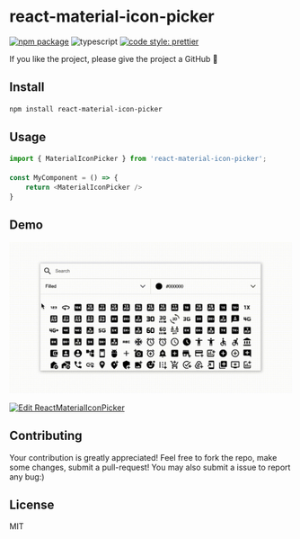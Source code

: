 # react-material-icon-picker

[![npm package][npm-img]][npm-url]
![typescript](https://badgen.net/badge/icon/typescript?icon=typescript&label)
[![code style: prettier](https://img.shields.io/badge/code_style-prettier-ff69b4.svg)](https://github.com/prettier/prettier)

If you like the project, please give the project a GitHub 🌟


## Install

```bash
npm install react-material-icon-picker
```

## Usage

```ts
import { MaterialIconPicker } from 'react-material-icon-picker';

const MyComponent = () => {
    return <MaterialIconPicker />
}
```

## Demo
![image info](./docs/pics/demo.gif)



[npm-img]:https://img.shields.io/npm/v/react-material-icon-picker
[npm-url]:https://www.npmjs.com/package/react-material-icon-picker

[![Edit ReactMaterialIconPicker](https://codesandbox.io/static/img/play-codesandbox.svg)](https://codesandbox.io/s/vigilant-glade-vj69k5?file=/src/App.jsx)


## Contributing

Your contribution is greatly appreciated! Feel free to fork the repo, make some changes, submit a pull-request! You may also submit a issue to report any bug:)

## License

MIT


[build-img]:https://github.com/ryansonshine/typescript-npm-package-template/actions/workflows/release.yml/badge.svg
[build-url]:https://github.com/ryansonshine/typescript-npm-package-template/actions/workflows/release.yml
[downloads-img]:https://img.shields.io/npm/dt/typescript-npm-package-template
[downloads-url]:https://www.npmtrends.com/typescript-npm-package-template
[issues-img]:https://img.shields.io/github/issues/ryansonshine/typescript-npm-package-template
[issues-url]:https://github.com/ryansonshine/typescript-npm-package-template/issues
[codecov-img]:https://codecov.io/gh/ryansonshine/typescript-npm-package-template/branch/main/graph/badge.svg
[codecov-url]:https://codecov.io/gh/ryansonshine/typescript-npm-package-template
[semantic-release-img]:https://img.shields.io/badge/%20%20%F0%9F%93%A6%F0%9F%9A%80-semantic--release-e10079.svg
[semantic-release-url]:https://github.com/semantic-release/semantic-release
[commitizen-img]:https://img.shields.io/badge/commitizen-friendly-brightgreen.svg
[commitizen-url]:http://commitizen.github.io/cz-cli/